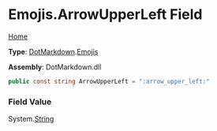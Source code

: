 # Emojis\.ArrowUpperLeft Field

[Home](../../../README.md)

**Type**: [DotMarkdown](../../README.md)\.[Emojis](../README.md)

**Assembly**: DotMarkdown\.dll

```csharp
public const string ArrowUpperLeft = ":arrow_upper_left:"
```

### Field Value

System\.[String](https://docs.microsoft.com/en-us/dotnet/api/system.string)